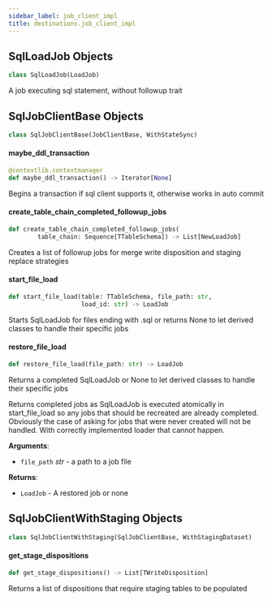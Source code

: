 ```yaml
---
sidebar_label: job_client_impl
title: destinations.job_client_impl
---
```


## SqlLoadJob Objects

```python
class SqlLoadJob(LoadJob)
```

A job executing sql statement, without followup trait

## SqlJobClientBase Objects

```python
class SqlJobClientBase(JobClientBase, WithStateSync)
```

#### maybe\_ddl\_transaction

```python
@contextlib.contextmanager
def maybe_ddl_transaction() -> Iterator[None]
```

Begins a transaction if sql client supports it, otherwise works in auto commit

#### create\_table\_chain\_completed\_followup\_jobs

```python
def create_table_chain_completed_followup_jobs(
        table_chain: Sequence[TTableSchema]) -> List[NewLoadJob]
```

Creates a list of followup jobs for merge write disposition and staging replace strategies

#### start\_file\_load

```python
def start_file_load(table: TTableSchema, file_path: str,
                    load_id: str) -> LoadJob
```

Starts SqlLoadJob for files ending with .sql or returns None to let derived classes to handle their specific jobs

#### restore\_file\_load

```python
def restore_file_load(file_path: str) -> LoadJob
```

Returns a completed SqlLoadJob or None to let derived classes to handle their specific jobs

Returns completed jobs as SqlLoadJob is executed atomically in start_file_load so any jobs that should be recreated are already completed.
Obviously the case of asking for jobs that were never created will not be handled. With correctly implemented loader that cannot happen.

**Arguments**:

- `file_path` _str_ - a path to a job file
  

**Returns**:

- `LoadJob` - A restored job or none

## SqlJobClientWithStaging Objects

```python
class SqlJobClientWithStaging(SqlJobClientBase, WithStagingDataset)
```

#### get\_stage\_dispositions

```python
def get_stage_dispositions() -> List[TWriteDisposition]
```

Returns a list of dispositions that require staging tables to be populated

